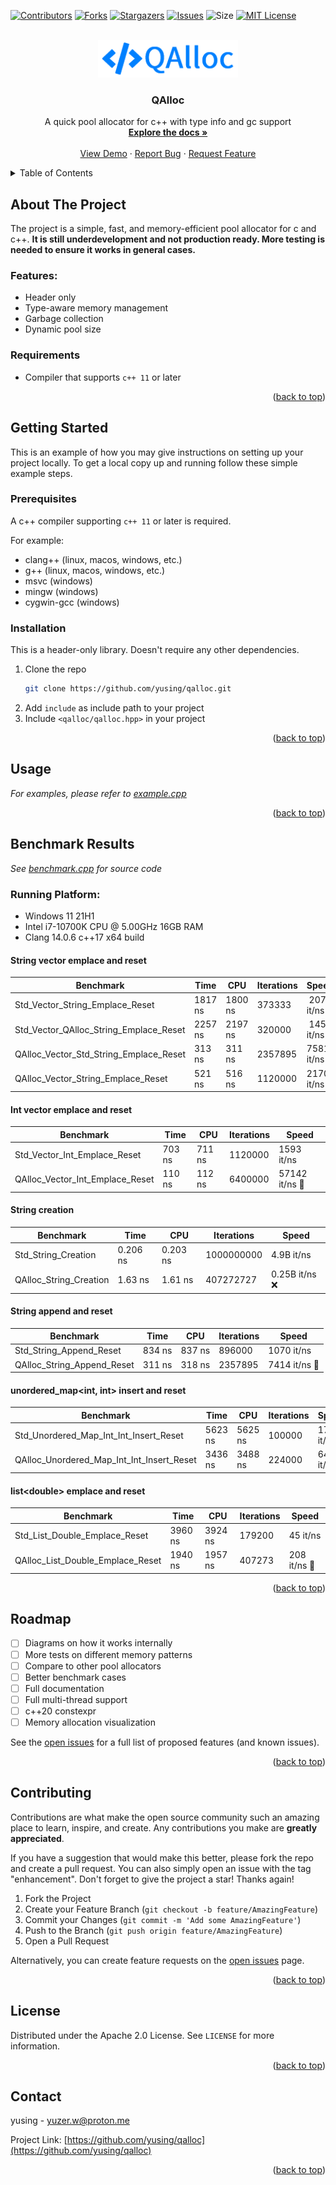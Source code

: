 <div id="top" style="visibility:hidden"></div>

<!-- PROJECT SHIELDS -->
[![Contributors][contributors-shield]][contributors-url]
[![Forks][forks-shield]][forks-url]
[![Stargazers][stars-shield]][stars-url]
[![Issues][issues-shield]][issues-url]
![Size][size-shield]
[![MIT License][license-shield]][license-url]

<!-- PROJECT LOGO -->
<br />
<div align="center">
  <a href="https://github.com/yusing/qalloc">
    <img src="https://github.com/yusing/qalloc/raw/main/images/logo.png" alt="Logo" height="60">
  </a>

<h3 align="center">QAlloc</h3>

  <p align="center">
    A quick pool allocator for c++ with type info and gc support 
    <br />
    <a href="https://yusing.github.io/qalloc"><strong>Explore the docs »</strong></a>
    <br />
    <br />
    <a href="https://github.com/yusing/qalloc/blob/main/example.cpp">View Demo</a>
    ·
    <a href="https://github.com/yusing/qalloc/issues">Report Bug</a>
    ·
    <a href="https://github.com/yusing/qalloc/issues">Request Feature</a>
  </p>
</div>



<!-- TABLE OF CONTENTS -->
<details>
  <summary>Table of Contents</summary>
  <ol>
    <li>
      <a href="#about-the-project">About The Project</a>
      <ul>
        <li><a href="#features">Features</a></li>
        <li><a href="#requirements">Requirements</a></li>
      </ul>
    </li>
    <li>
      <a href="#getting-started">Getting Started</a>
      <ul>
        <li><a href="#prerequisites">Prerequisites</a></li>
        <li><a href="#installation">Installation</a></li>
      </ul>
    </li>
    <li><a href="#usage">Usage</a></li>
    <li><a href="#benchmark-results">Benchmark Results</a></li>
    <li><a href="#roadmap">Roadmap</a></li>
    <li><a href="#contributing">Contributing</a></li>
    <li><a href="#license">License</a></li>
    <li><a href="#contact">Contact</a></li>
  </ol>
</details>



<!-- ABOUT THE PROJECT -->
## About The Project

The project is a simple, fast, and memory-efficient pool allocator for c and c++.
**It is still underdevelopment and not production ready. More testing is needed to ensure it works in general cases.**

### Features:
* Header only
* Type-aware memory management
* Garbage collection
* Dynamic pool size

### Requirements
* Compiler that supports `c++ 11` or later

<p align="right">(<a href="#top">back to top</a>)</p>



<!-- GETTING STARTED -->
## Getting Started

This is an example of how you may give instructions on setting up your project locally.
To get a local copy up and running follow these simple example steps.

### Prerequisites

A c++ compiler supporting `c++ 11` or later is required.

For example: 
* clang++ (linux, macos, windows, etc.)
* g++ (linux, macos, windows, etc.)
* msvc (windows)
* mingw (windows)
* cygwin-gcc (windows)

### Installation

This is a header-only library. Doesn't require any other dependencies.

1. Clone the repo
   ```sh
   git clone https://github.com/yusing/qalloc.git
   ```
2. Add `include` as include path to your project
3. Include `<qalloc/qalloc.hpp>` in your project

<p align="right">(<a href="#top">back to top</a>)</p>



<!-- USAGE EXAMPLES -->
## Usage

_For examples, please refer to [example.cpp](https://github.com/yusing/qalloc/blob/main/example.cpp)_

<p align="right">(<a href="#top">back to top</a>)</p>

<!-- BENCHMARK RESULTS -->
## Benchmark Results

_See [benchmark.cpp](https://github.com/yusing/qalloc/blob/main/src/benchmark/benchmark.cpp) for source code_

### Running Platform:
- Windows 11 21H1
- Intel i7-10700K CPU @ 5.00GHz 16GB RAM
- Clang 14.0.6 c++17 x64 build

#### String vector emplace and reset
| Benchmark                              | Time    | CPU     | Iterations | Speed         |
|----------------------------------------|---------|---------|------------|---------------|
| Std_Vector_String_Emplace_Reset        | 1817 ns | 1800 ns | 373333     | ️ 207 it/ns   |
| Std_Vector_QAlloc_String_Emplace_Reset | 2257 ns | 2197 ns | 320000     | ️ 145 it/ns   |
| QAlloc_Vector_Std_String_Emplace_Reset | 313 ns  | 311 ns  | 2357895    | 7581 it/ns 🚀 |  
| QAlloc_Vector_String_Emplace_Reset     | 521 ns  | 516 ns  | 1120000    | 2170 it/ns 🚀 |

#### Int vector emplace and reset
| Benchmark                       | Time   | CPU    | Iterations | Speed         |
|---------------------------------|--------|--------|------------|---------------|
| Std_Vector_Int_Emplace_Reset    | 703 ns | 711 ns | 1120000    | 1593 it/ns     |
| QAlloc_Vector_Int_Emplace_Reset | 110 ns | 112 ns | 6400000    | 57142 it/ns 🚀 |

#### String creation
| Benchmark              | Time     | CPU      | Iterations | Speed        |
|------------------------|----------|----------|------------|--------------|
| Std_String_Creation    | 0.206 ns | 0.203 ns | 1000000000 | 4.9B it/ns    |
| QAlloc_String_Creation | 1.63 ns  | 1.61 ns  | 407272727  | 0.25B it/ns ❌ |

#### String append and reset
| Benchmark                  | Time   | CPU    | Iterations | Speed        |
|----------------------------|--------|--------|------------|--------------|
| Std_String_Append_Reset    | 834 ns | 837 ns | 896000     | 1070 it/ns    |
| QAlloc_String_Append_Reset | 311 ns | 318 ns | 2357895    | 7414 it/ns 🚀 |

#### unordered_map\<int, int> insert and reset
| Benchmark                                 | Time    | CPU     | Iterations | Speed      |
|-------------------------------------------|---------|---------|------------|------------|
| Std_Unordered_Map_Int_Int_Insert_Reset    | 5623 ns | 5625 ns | 100000     | 17 it/ns    |
| QAlloc_Unordered_Map_Int_Int_Insert_Reset | 3436 ns | 3488 ns | 224000     | 64 it/ns 🚀 |

#### list\<double> emplace and reset
| Benchmark                        | Time    | CPU     | Iterations | Speed       |
|----------------------------------|---------|---------|------------|-------------|
| Std_List_Double_Emplace_Reset    | 3960 ns | 3924 ns | 179200     | 45 it/ns     |
| QAlloc_List_Double_Emplace_Reset | 1940 ns | 1957 ns | 407273     | 208 it/ns 🚀 |

<p align="right">(<a href="#top">back to top</a>)</p>

<!-- ROADMAP -->
## Roadmap

- [ ] Diagrams on how it works internally
- [ ] More tests on different memory patterns
- [ ] Compare to other pool allocators
- [ ] Better benchmark cases
- [ ] Full documentation
- [ ] Full multi-thread support
- [ ] c++20 constexpr
- [ ] Memory allocation visualization

See the [open issues](https://github.com/yusing/qalloc/issues) for a full list of proposed features (and known issues).

<p align="right">(<a href="#top">back to top</a>)</p>



<!-- CONTRIBUTING -->
## Contributing

Contributions are what make the open source community such an amazing place to learn, inspire, and create. Any contributions you make are **greatly appreciated**.

If you have a suggestion that would make this better, please fork the repo and create a pull request. You can also simply open an issue with the tag "enhancement".
Don't forget to give the project a star! Thanks again!

1. Fork the Project
2. Create your Feature Branch (`git checkout -b feature/AmazingFeature`)
3. Commit your Changes (`git commit -m 'Add some AmazingFeature'`)
4. Push to the Branch (`git push origin feature/AmazingFeature`)
5. Open a Pull Request

Alternatively, you can create feature requests on the [open issues](https://github.com/yusing/qalloc/issues/new?assignees=&labels=&template=feature_request.md&title=) page.

<p align="right">(<a href="#top">back to top</a>)</p>



<!-- LICENSE -->
## License

Distributed under the Apache 2.0 License. See `LICENSE` for more information.

<p align="right">(<a href="#top">back to top</a>)</p>



<!-- CONTACT -->
## Contact

yusing - yuzer.w@proton.me

Project Link: [https://github.com/yusing/qalloc](https://github.com/yusing/qalloc)

<p align="right">(<a href="#top">back to top</a>)</p>


<!-- MARKDOWN LINKS & IMAGES -->
<!-- https://www.markdownguide.org/basic-syntax/#reference-style-links -->
[size-shield]: https://img.shields.io/github/repo-size/yusing/qalloc
[contributors-shield]: https://img.shields.io/github/contributors/yusing/qalloc
[contributors-url]: https://github.com/yusing/qalloc/graphs/contributors
[forks-shield]: https://img.shields.io/github/forks/yusing/qalloc
[forks-url]: https://github.com/yusing/qalloc/network/members
[stars-shield]: https://img.shields.io/github/stars/yusing/qalloc
[stars-url]: https://github.com/yusing/qalloc/stargazers
[issues-shield]: https://img.shields.io/github/issues/yusing/qalloc
[issues-url]: https://github.com/yusing/qalloc/issues
[license-shield]: https://img.shields.io/github/license/yusing/qalloc
[license-url]: http://www.apache.org/licenses/LICENSE-2.0
